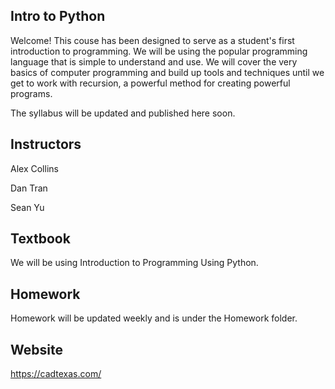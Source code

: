 ## Intro to Python

Welcome! This couse has been designed to serve as a student's first introduction to programming. We will be using the popular programming language that is simple to understand and use. We will cover the very basics of computer programming and build up tools and techniques until we get to work with recursion, a powerful method for creating powerful programs.

The syllabus will be updated and published here soon.

## Instructors
Alex Collins

Dan Tran

Sean Yu

## Textbook
We will be using Introduction to Programming Using Python.

## Homework
Homework will be updated weekly and is under the Homework folder.

## Website
https://cadtexas.com/
